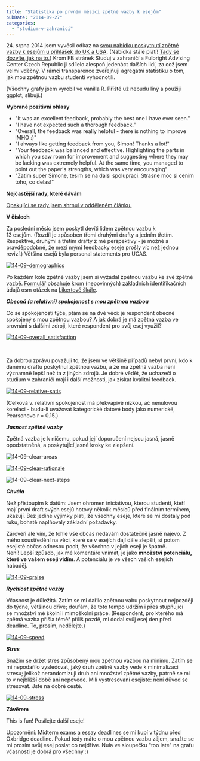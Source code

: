 ```yaml
---
title: "Statistika po prvním měsíci zpětné vazby k esejům"
pubDate: "2014-09-27"
categories: 
  - "studium-v-zahranici"
---
```


24\. srpna 2014 jsem vyvěsil odkaz na [svou nabídku poskytnutí zpětné vazby k esejům u přihlášek do UK a USA](http://simon.podhajsky.net/blog/feedback-k-esejum/ "Feedback k esejům"). (Nabídka stále platí! [Tady se dozvíte, jak na to.](http://simon.podhajsky.net/blog/feedback-k-esejum/ "Feedback k esejům")) Krom FB stránek Studuj v zahraničí a Fulbright Advising Center Czech Republic ji sdílelo alespoň jedenáct dalších lidí, za což jsem velmi vděčný. V rámci transparence zveřejňuji agregátní statistiku o tom, jak mou zpětnou vazbu studenti vyhodnotili.

(Všechny grafy jsem vyrobil ve vanilla R. Příště už nebudu líný a použiji ggplot, slibuji.)

**Vybrané pozitivní ohlasy** 

- "It was an excellent feedback, probably the best one I have ever seen."
- "I have not expected such a thorough feedback."
- "Overall, the feedback was really helpful - there is nothing to improve IMHO :)"
- "I always like getting feedback from you, Simon! Thanks a lot!"
- "Your feedback was balanced and effective. Highlighting the parts in which you saw room for improvement and suggesting where they may be lacking was extremely helpful. At the same time, you managed to point out the paper's strengths, which was very encouraging"
- "Zatim super Simone, tesim se na dalsi spolupraci. Strasne moc si cenim toho, co delas!"

**<!--more-->**

**Nejčastější rady, které dávám**

[Opakující se rady jsem shrnul v odděleném článku.](http://simon.podhajsky.net/blog/2014/nejcastejsi-rady-k-commonapp-a-ucas-esejum/ "Nejčastější rady k CommonApp a UCAS esejům")

**V číslech**

Za poslední měsíc jsem poskytl devíti lidem zpětnou vazbu k 13 esejům. (Rozdíl je způsoben třemi druhými drafty a jedním třetím. Respektive, druhými a třetím drafty z mé perspektivy - je možné a pravděpodobné, že mezi mými feedbacky eseje prošly víc než jednou revizí.) Většina esejů byla personal statements pro UCAS.

[![14-09-demographics](images/14-09-demographics.png)](http://simon.podhajsky.net/blog/wp-content/uploads/2014/09/14-09-demographics.png)

Po každém kole zpětné vazby jsem si vyžádal zpětnou vazbu ke své zpětné vazbě. [Formulář](https://docs.google.com/forms/d/1B0vtaSlqYPc1CcX25PLWYREjhVEmFw_HCZvreebk6No/viewform) obsahuje krom (nepovinných) základních identifikačních údajů osm otázek na [Likertově škále](http://en.wikipedia.org/wiki/Likert_scale).

_**Obecná (a relativní) spokojenost s mou zpětnou vazbou**_

Co se spokojenosti týče, ptám se na dvě věci: je respondent obecně spokojený s mou zpětnou vazbou? A jak dobrá je má zpětná vazba ve srovnání s dalšími zdroji, které respondent pro svůj esej využil?

[![14-09-overall_satisfaction](images/14-09-overall_satisfaction.png)](http://simon.podhajsky.net/blog/wp-content/uploads/2014/09/14-09-overall_satisfaction.png)

 

Za dobrou zprávu považuji to, že jsem ve většině případů nebyl první, kdo k danému draftu poskytnul zpětnou vazbu, a že má zpětná vazba není významně lepší než ta z jiných zdrojů. Je dobré vědět, že uchazeči o studium v zahraničí mají i další možnosti, jak získat kvalitní feedback.

[![14-09-relative-satis](images/14-09-relative-satis.png)](http://simon.podhajsky.net/blog/wp-content/uploads/2014/09/14-09-relative-satis.png)

(Celková v. relativní spokojenost má překvapivě nízkou, ač nenulovou korelaci - budu-li uvažovat kategorické datové body jako numerické, Pearsonovo r = 0.15.)

_**Jasnost zpětné vazby**_

Zpětná vazba je k ničemu, pokud její doporučení nejsou jasná, jasně opodstatněná, a poskytující jasné kroky ke zlepšení.

![14-09-clear-areas](images/14-09-clear-areas.png)

[![14-09-clear-rationale](images/14-09-clear-rationale.png)](http://simon.podhajsky.net/blog/wp-content/uploads/2014/09/14-09-clear-rationale.png)

![14-09-clear-next-steps](images/14-09-clear-next-steps.png)

_**Chvála**_

Než přistoupím k datům: Jsem ohromen iniciativou, kterou studenti, kteří mají první draft svých esejů hotový několik měsíců před finálním termínem, ukazují. Bez jediné výjimky platí, že všechny eseje, které se mi dostaly pod ruku, bohatě naplňovaly základní požadavky.

Zároveň ale vím, že tohle vše občas nedávám dostatečně jasně najevo. Z mého soustředění na věci, které se v esejích dají dále zlepšit, si potom esejisté občas odnesou pocit, že všechno v jejich eseji je špatně. Není! Lepší způsob, jak mé komentáře vnímat, je jako **množství potenciálu, které ve vašem eseji vidím**. A potenciálu je ve všech vašich esejích habaděj.

[![14-09-praise](images/14-09-praise.png)](http://simon.podhajsky.net/blog/wp-content/uploads/2014/09/14-09-praise.png)

_**Rychlost zpětné vazby**_

Včasnost je důležitá. Zatím se mi dařilo zpětnou vabu poskytnout nejpozději do týdne, většinou dříve; doufám, že toto tempo udržím i přes stupňující se množství mé školní i mimoškolní práce. (Respondent, pro kterého má zpětná vazba přišla téměř příliš pozdě, mi dodal svůj esej den před deadline. To, prosím, nedělejte.)

[![14-09-speed](images/14-09-speed.png)](http://simon.podhajsky.net/blog/wp-content/uploads/2014/09/14-09-speed.png)

**_Stres_**

Snažím se držet stres způsobený mou zpětnou vazbou na minimu. Zatím se mi nepodařilo vysledovat, jaký druh zpětné vazby vede k minimalizaci stresu; jelikož nerandomizuji druh ani množství zpětné vazby, patrně se mi to v nejbližší době ani nepovede. Milí vystresovaní esejisté: není důvod se stresovat. Jste na dobré cestě.

[![14-09-stress](images/14-09-stress.png)](http://simon.podhajsky.net/blog/wp-content/uploads/2014/09/14-09-stress.png)

**Závěrem**

This is fun! Posílejte další eseje!

Upozornění: Midterm exams a essay deadlines se mi kupí v týdnu před Oxbridge deadline. Pokud tedy máte o mou zpětnou vazbu zájem, snažte se mi prosím svůj esej poslat co nejdříve. Nula ve sloupečku "too late" na grafu včasnosti je dobrá pro všechny :)
